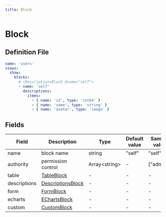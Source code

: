 ```yaml
---
title: Block
---
```


# Block

## Definition File

```yml
name: 'users'
views:
  show:
    blocks:
      # <DescriptionsBlock @name="self">
      - name: 'self'
        descriptions:
          items:
            - { name: 'id', type: 'int64' }
            - { name: 'name', type: 'string' }
            - { name: 'avatar', type: 'image' }
```

## Fields

| Field        | Description                                  | Type           | Default value | Sample value |
| ------------ | -------------------------------------------- | -------------- | ------------- | ------------ |
| name         | block name                                   | string         | "self"        | "self"       |
| authority    | permission control                           | Array\<string> | -             | ["admin"]    |
| table        | [TableBlock](./block-table.md)               | -              | -             | -            |
| descriptions | [DescriptionsBlock](./block-descriptions.md) | -              | -             | -            |
| form         | [FormBlock](./block-form.md)                 | -              | -             | -            |
| echarts      | [EChartsBlock](./block-echarts.md)           | -              | -             | -            |
| custom       | [CustomBlock](./block-custom.md)             | -              | -             | -            |
